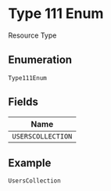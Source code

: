 
# Type 111 Enum

Resource Type

## Enumeration

`Type111Enum`

## Fields

| Name |
|  --- |
| `USERSCOLLECTION` |

## Example

```
UsersCollection
```

